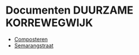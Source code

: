 # Documenten DUURZAME KORREWEGWIJK

* [Composteren](composteren/README.md)
* [Semarangstraat](semarangstraat/README.md)
